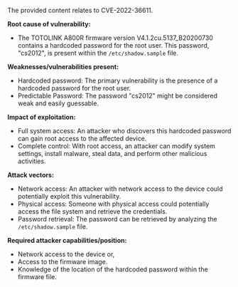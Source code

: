 The provided content relates to CVE-2022-36611.

**Root cause of vulnerability:**
- The TOTOLINK A800R firmware version V4.1.2cu.5137_B20200730 contains a hardcoded password for the root user. This password, "cs2012", is present within the `/etc/shadow.sample` file.

**Weaknesses/vulnerabilities present:**
- Hardcoded password: The primary vulnerability is the presence of a hardcoded password for the root user.
- Predictable Password:  The password "cs2012" might be considered weak and easily guessable.

**Impact of exploitation:**
- Full system access: An attacker who discovers this hardcoded password can gain root access to the affected device.
- Complete control: With root access, an attacker can modify system settings, install malware, steal data, and perform other malicious activities.

**Attack vectors:**
- Network access: An attacker with network access to the device could potentially exploit this vulnerability.
- Physical access: Someone with physical access could potentially access the file system and retrieve the credentials.
- Password retrieval: The password can be retrieved by analyzing the `/etc/shadow.sample` file.

**Required attacker capabilities/position:**
- Network access to the device or,
- Access to the firmware image.
- Knowledge of the location of the hardcoded password within the firmware file.